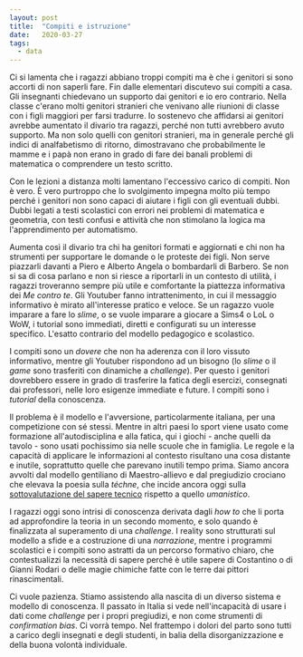 ```yaml
---
layout: post
title:  "Compiti e istruzione"
date:   2020-03-27
tags:
  - data
---
```


Ci si lamenta che i ragazzi abbiano troppi compiti ma è che i genitori si sono accorti di non saperli fare. Fin dalle elementari discutevo sui compiti a casa. Gli insegnanti chiedevano un supporto dai genitori e io ero contrario. Nella classe c'erano molti genitori stranieri che venivano alle riunioni di classe con i figli maggiori per farsi tradurre. Io sostenevo che affidarsi ai genitori avrebbe aumentato il divario tra ragazzi, perché non tutti avrebbero avuto supporto. Ma non solo quelli con genitori stranieri, ma in generale perché gli indici di analfabetismo di ritorno, dimostravano che probabilmente le mamme e i papà non erano in grado di fare dei banali problemi di matematica o comprendere un testo scritto.

Con le lezioni a distanza molti lamentano l'eccessivo carico di compiti. Non è vero. È vero purtroppo che lo svolgimento impegna molto più tempo perché i genitori non sono capaci di aiutare i figli con gli eventuali dubbi. Dubbi legati a testi scolastici con errori nei problemi di matematica e geometria, con testi confusi e attività che non stimolano la logica ma l'apprendimento per automatismo.

Aumenta così il divario tra chi ha genitori formati e aggiornati e chi non ha strumenti per supportare le domande o le proteste dei figli. Non serve piazzarli davanti a Piero e Alberto Angela o bombardarli di Barbero. Se non si sa di cosa parlano e non si riesce a riportarli in un contesto di utilità, i ragazzi troveranno sempre più utile e comfortante la piattezza informativa dei *Me contro te*. Gli Youtuber fanno intrattenimento, in cui il messaggio informativo è mirato all'interesse pratico e veloce. Se un ragazzo vuole imparare a fare lo *slime*, o se vuole imparare a giocare a Sims4 o LoL o WoW, i tutorial sono immediati, diretti e configurati su un interesse specifico. L'esatto contrario del modello pedagogico e scolastico.

I compiti sono un *dovere* che non ha aderenza con il loro vissuto informativo, mentre gli Youtuber rispondono ad un bisogno (lo *slime* o il *game* sono trasferiti con dinamiche a *challenge*). Per questo i genitori dovrebbero essere in grado di trasferire la fatica degli esercizi, consegnati dai professori, nelle loro esigenze immediate e future. I compiti sono i *tutorial* della conoscenza.

Il problema è il modello e l'avversione, particolarmente italiana, per una competizione con sé stessi. Mentre in altri paesi lo sport viene usato come formazione all'autodisciplina e alla fatica, qui i giochi - anche quelli da tavolo - sono usati pochissimo sia nelle scuole che in famiglia. Le regole e la capacità di applicare le informazioni al contesto risultano una cosa distante e inutile, soprattutto quelle che parevano inutili tempo prima. Siamo ancora avvolti dal modello gentiliano di Maestro-allievo e dal pregiudizio crociano che elevava la poesia sulla *téchne*, che incide ancora oggi sulla [sottovalutazione del sapere tecnico](https://www.amazon.it/dp/8882730506/ref=cm_sw_r_tw_dp_U_x_rUCFEbRGWDEH1) rispetto a quello *umanistico*.

I ragazzi oggi sono intrisi di conoscenza derivata dagli *how to* che li porta ad approfondire la teoria in un secondo momento, e solo quando è finalizzata al superamento di una *challenge*. I reality sono strutturati sul modello a sfide e a costruzione di una *narrazione*, mentre i programmi scolastici e i compiti sono astratti da un percorso formativo chiaro, che contestualizzi la necessità di sapere perché è utile sapere di Costantino o di Gianni Rodari o delle magie chimiche fatte con le terre dai pittori rinascimentali.

Ci vuole pazienza. Stiamo assistendo alla nascita di un diverso sistema e modello di conoscenza. Il passato in Italia si vede nell'incapacità di usare i dati come *challenge* per i propri pregiudizi, e non come strumenti di *confirmation bias*. Ci vorrà tempo. Nel frattempo i dolori del parto sono tutti a carico degli insegnati e degli studenti, in balia della disorganizzazione e della buona volontà individuale.
